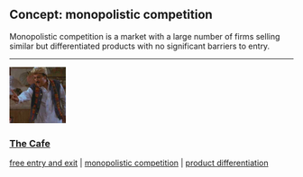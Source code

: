 ## Concept: monopolistic competition

Monopolistic competition is a market with a large number of firms selling similar but differentiated products with no significant barriers to entry.

<hr>
<div class="clip-listing">
<img src="media/icons/cafe_clip2.jpg" alt="The Cafe icon">

### [The Cafe](/clip/21/)

[free entry and exit](/concept/free-entry-and-exit/) | [monopolistic competition](/concept/monopolistic-competition/) | [product differentiation](/concept/product-differentiation/)
</div>

